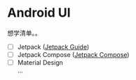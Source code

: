 # Android UI

想学清单。。

- [ ] Jetpack ([Jetpack Guide](https://developer.android.com/jetpack/guide))
- [ ] Jetpack Compose ([Jetpack Compose](https://developer.android.com/jetpack/compose))
- [ ] Material Design  
...
